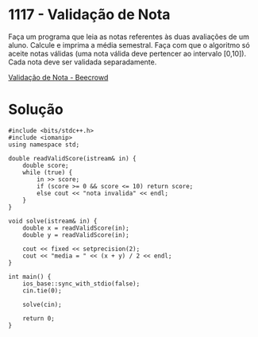 # 1117 - Validação de Nota

Faça um programa que leia as notas referentes às duas avaliações de um aluno. Calcule e imprima a média semestral. Faça com que o algoritmo só aceite notas válidas (uma nota válida deve pertencer ao intervalo [0,10]). Cada nota deve ser validada separadamente.

[Validação de Nota - Beecrowd](https://www.beecrowd.com.br/judge/pt/problems/view/1117)

# Solução

```
#include <bits/stdc++.h>
#include <iomanip>
using namespace std;

double readValidScore(istream& in) {
    double score;
    while (true) {
        in >> score;
        if (score >= 0 && score <= 10) return score;
        else cout << "nota invalida" << endl;
    }
}

void solve(istream& in) {
    double x = readValidScore(in);
    double y = readValidScore(in);
    
    cout << fixed << setprecision(2);
    cout << "media = " << (x + y) / 2 << endl;
}

int main() { 
    ios_base::sync_with_stdio(false);
    cin.tie(0);
    
    solve(cin);

    return 0;
}
```